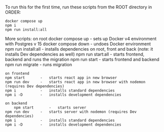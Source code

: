 To run this for the first time, run these scripts from the ROOT directory in ORDER:

    docker compose up
    npm i
    npm run install:all


More scripts:
	on root
	docker compose up	-	sets up Docker v4 environment with Postgres v 15
	docker compose down	-	undoes Docker environment
	npm run install:all	-	installs dependencies on root, front and back (note: it installs Dev dependencies as well)
	npm run start:all	-	starts frontend, backend and runs the migration
	npm run start		-	starts frontend and backend
	npm run migrate		-	runs migration

	on frontend
	npm start		-	starts react app in new browser
	npm run dev		-	starts react app in new browser with nodemon (requires Dev dependencies)
	npm i			-	installs standard dependencies
	npm i -D		-	installs development dependencies

	on backend
    	npm start		-	starts server
	npm run dev		-	starts server with nodemon (requires Dev dependencies)
	npm i			-	installs standard dependencies
	npm i -D		-	installs development dependencies
